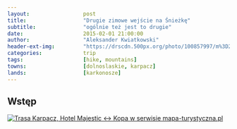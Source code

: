 ```yaml
---
layout:                 post
title:                  "Drugie zimowe wejście na Śnieżkę"
subtitle:               "ogólnie też jest to drugie"
date:                   2015-02-01 21:00:00
author:                 "Aleksander Kwiatkowski"
header-ext-img:         "https://drscdn.500px.org/photo/100857997/m%3D2048/e784cb455bb406af4ee1792ecfc038a9"
categories:             trip
tags:                   [hike, mountains]
towns:                  [dolnoslaskie, karpacz]
lands:                  [karkonosze]
---
```


Wstęp
-----

<a href="http://mapa-turystyczna.pl/route/zkdz" title="Trasa Karpacz, Hotel Majestic ↔ Kopa w serwisie mapa-turystyczna.pl"><img alt="Trasa Karpacz, Hotel Majestic ↔ Kopa w serwisie mapa-turystyczna.pl" src="http://mapa-turystyczna.pl/images/icon-s.png" /></a>